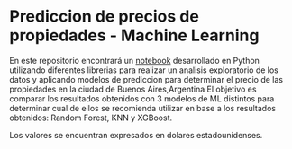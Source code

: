 # Prediccion de precios de propiedades - Machine Learning 
En este repositorio encontrará un [notebook](https://github.com/christianwes/prediccion_precio_propiedades/blob/main/House_pricing_ML.ipynb) desarrollado en Python utilizando diferentes librerias para realizar un analisis exploratorio de los datos y aplicando modelos de prediccion para determinar el precio de las propiedades en la ciudad de Buenos Aires,Argentina El objetivo es comparar los resultados obtenidos con 3 modelos de ML distintos para determinar cual de ellos se recomienda utilizar en base a los resultados obtenidos: Random Forest, KNN y XGBoost.

Los valores se encuentran expresados en dolares estadounidenses.
